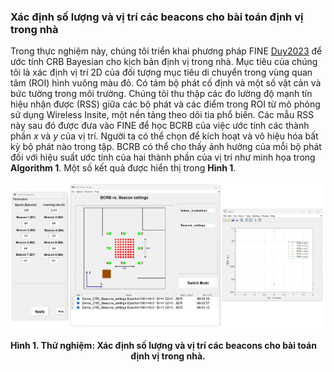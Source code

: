 ### Xác định số lượng và vị trí các beacons cho bài toán định vị trong nhà

Trong thực nghiệm này, chúng tôi triển khai phương pháp FINE [Duy2023] để ước tính CRB Bayesian cho kịch bản định vị trong nhà. Mục tiêu của chúng tôi là xác định vị trí 2D của đối tượng mục tiêu di chuyển trong vùng quan tâm (ROI) hình vuông màu đỏ. Có tám bộ phát cố định và một số vật cản và bức tường trong môi trường. Chúng tôi thu thập các đo lường độ mạnh tín hiệu nhận được (RSS) giữa các bộ phát và các điểm trong ROI từ mô phỏng sử dụng Wireless Insite, một nền tảng theo dõi tia phổ biến. Các mẫu RSS này sau đó được đưa vào FINE để học BCRB của việc ước tính các thành phần $x$ và $y$ của vị trí. Người ta có thể chọn để kích hoạt và vô hiệu hóa bất kỳ bộ phát nào trong tập. BCRB có thể cho thấy ảnh hưởng của mỗi bộ phát đối với hiệu suất ước tính của hai thành phần của vị trí như minh họa trong **Algorithm 1**. Một số kết quả được hiển thị trong **Hình 1**.

[](../../../../pseudo/Demo_DPTE_Naive_MLE.md ':include :type=code algorithm')

<p style="text-align-last: center">
<img src="./assets/img/Outputs/InSI_D_IL.png">
</p>
<p style="text-align-last: center">
<b>
Hình 1. Thử nghiệm: Xác định số lượng và vị trí các beacons cho bài toán định vị trong nhà.
</b>
</p>

[Duy2023]: https://www.rev-jec.org/index.php/rev-jec/article/view/322/269
